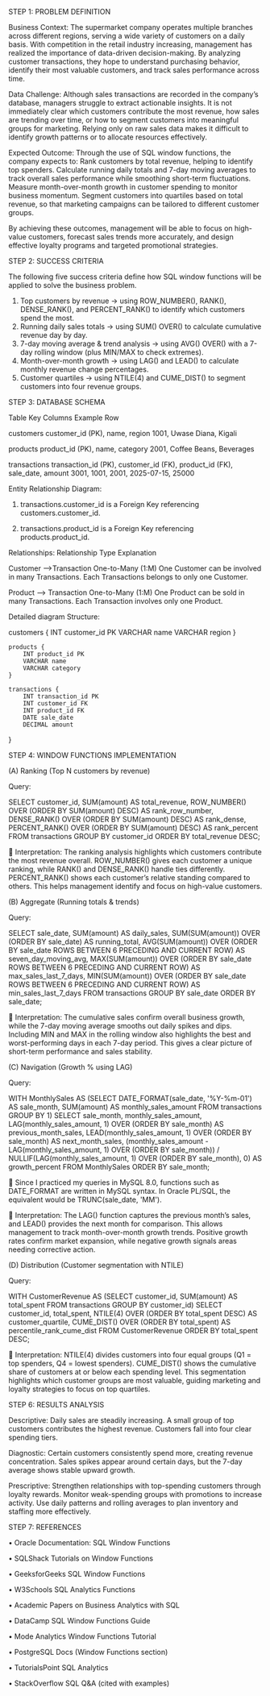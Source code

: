 STEP 1: PROBLEM DEFINITION

Business Context:
The supermarket company operates multiple branches across different regions, serving a wide variety of customers on a daily basis. With competition in the retail industry increasing, management has realized the importance of data-driven decision-making. By analyzing customer transactions, they hope to understand purchasing behavior, identify their most valuable customers, and track sales performance across time.

Data Challenge:
Although sales transactions are recorded in the company’s database, managers struggle to extract actionable insights. It is not immediately clear which customers contribute the most revenue, how sales are trending over time, or how to segment customers into meaningful groups for marketing. Relying only on raw sales data makes it difficult to identify growth patterns or to allocate resources effectively.

Expected Outcome:
Through the use of SQL window functions, the company expects to:
Rank customers by total revenue, helping to identify top spenders.
Calculate running daily totals and 7-day moving averages to track overall sales performance while smoothing short-term fluctuations.
Measure month-over-month growth in customer spending to monitor business momentum.
Segment customers into quartiles based on total revenue, so that marketing campaigns can be tailored to different customer groups.

By achieving these outcomes, management will be able to focus on high-value customers, forecast sales trends more accurately, and design effective loyalty programs and targeted promotional strategies.

STEP 2: SUCCESS CRITERIA

The following five success criteria define how SQL window functions will be applied to solve the business problem.

1.	Top customers by revenue → using ROW_NUMBER(), RANK(), DENSE_RANK(), and PERCENT_RANK() to identify which customers spend the most.
2.	Running daily sales totals → using SUM() OVER() to calculate cumulative revenue day by day.
3.	7-day moving average & trend analysis → using AVG() OVER() with a 7-day rolling window (plus MIN/MAX to check extremes).
4.	Month-over-month growth → using LAG() and LEAD() to calculate monthly revenue change percentages.
5.	Customer quartiles → using NTILE(4) and CUME_DIST() to segment 
customers into four revenue groups.

STEP 3: DATABASE SCHEMA

Table	                                                Key Columns	                                                                                   Example Row

customers	                                  customer_id (PK), name, region	                                                             1001, Uwase Diana, Kigali

products	                                 product_id (PK), name, category                        	                                     2001, Coffee Beans, Beverages

transactions	                            transaction_id (PK), customer_id (FK), product_id (FK), sale_date, amount	                   3001, 1001, 2001, 2025-07-15, 25000


Entity Relationship Diagram:

1.	transactions.customer_id is a Foreign Key referencing
customers.customer_id.

3.	transactions.product_id is a Foreign Key referencing
products.product_id.

Relationships:
Relationship	                                                                  Type	                                                   Explanation

Customer  -->Transaction                                               	One-to-Many (1:M)	                                                  One Customer can be involved in many Transactions. Each Transactions belongs to only one Customer.

Product  --> Transaction	                                              One-to-Many (1:M)                     One Product can be sold in many Transactions. Each Transaction involves only one Product. 

Detailed diagram Structure:

  customers {
        INT customer_id PK
        VARCHAR name
        VARCHAR region
    }
    
    products {
        INT product_id PK
        VARCHAR name
        VARCHAR category
    }
    
    transactions {
        INT transaction_id PK
        INT customer_id FK
        INT product_id FK
        DATE sale_date
        DECIMAL amount
  }

STEP 4: WINDOW FUNCTIONS IMPLEMENTATION

(A)	Ranking (Top N customers by revenue)

Query:

SELECT customer_id, SUM(amount) AS total_revenue, ROW_NUMBER() OVER (ORDER BY SUM(amount) DESC) AS rank_row_number, DENSE_RANK() OVER (ORDER BY SUM(amount) DESC) AS rank_dense, PERCENT_RANK() OVER (ORDER BY SUM(amount) DESC) AS rank_percent FROM transactions GROUP BY customer_id ORDER BY total_revenue DESC;

	Interpretation: The ranking analysis highlights which customers contribute the most revenue overall. ROW_NUMBER() gives each customer a unique ranking, while RANK() and DENSE_RANK() handle ties differently. PERCENT_RANK() shows each customer’s relative standing compared to others. This helps management identify and focus on high-value customers.

(B)	Aggregate (Running totals & trends)

Query:

SELECT sale_date, SUM(amount) AS daily_sales, SUM(SUM(amount)) OVER (ORDER BY sale_date) AS running_total, AVG(SUM(amount)) OVER (ORDER BY sale_date  ROWS BETWEEN 6 PRECEDING AND CURRENT ROW) AS seven_day_moving_avg, MAX(SUM(amount)) OVER (ORDER BY sale_date ROWS BETWEEN 6 PRECEDING AND CURRENT ROW) AS max_sales_last_7_days, MIN(SUM(amount)) OVER (ORDER BY sale_date ROWS BETWEEN 6 PRECEDING AND CURRENT ROW) AS min_sales_last_7_days FROM transactions GROUP BY sale_date ORDER BY sale_date;
 
	Interpretation: The cumulative sales confirm overall business growth, while the 7-day moving average smooths out daily spikes and dips. Including MIN and MAX in the rolling window also highlights the best and worst-performing days in each 7-day period. This gives a clear picture of short-term performance and sales stability.

(C)	Navigation (Growth % using LAG)

Query:

WITH MonthlySales AS (SELECT  DATE_FORMAT(sale_date, '%Y-%m-01') AS sale_month,        SUM(amount) AS monthly_sales_amount    FROM transactions   GROUP BY 1) SELECT sale_month, monthly_sales_amount, LAG(monthly_sales_amount, 1) OVER (ORDER BY sale_month) AS previous_month_sales, LEAD(monthly_sales_amount, 1) OVER (ORDER BY sale_month) AS next_month_sales, (monthly_sales_amount - LAG(monthly_sales_amount, 1) OVER (ORDER BY sale_month))     / NULLIF(LAG(monthly_sales_amount, 1) OVER (ORDER BY sale_month), 0) AS growth_percent FROM  MonthlySales ORDER BY sale_month;

	Since I practiced my queries in MySQL 8.0, functions such as DATE_FORMAT are written in MySQL syntax. In Oracle PL/SQL, the equivalent would be TRUNC(sale_date, 'MM').
 
	Interpretation: The LAG() function captures the previous month’s sales, and LEAD() provides the next month for comparison. This allows management to track month-over-month growth trends. Positive growth rates confirm market expansion, while negative growth signals areas needing corrective action.

(D)	Distribution (Customer segmentation with NTILE)

Query:

WITH CustomerRevenue AS (SELECT  customer_id, SUM(amount) AS total_spent FROM  transactions    GROUP BY  customer_id) SELECT customer_id, total_spent, NTILE(4) OVER (ORDER BY total_spent DESC) AS customer_quartile, CUME_DIST() OVER (ORDER BY total_spent) AS percentile_rank_cume_dist FROM CustomerRevenue ORDER BY total_spent DESC;

	Interpretation: NTILE(4) divides customers into four equal groups (Q1 = top spenders, Q4 = lowest spenders). CUME_DIST() shows the cumulative share of customers at or below each spending level. This segmentation highlights which customer groups are most valuable, guiding marketing and loyalty strategies to focus on top quartiles.

STEP 6: RESULTS ANALYSIS

Descriptive:
Daily sales are steadily increasing. A small group of top customers contributes the highest revenue. Customers fall into four clear spending tiers.

Diagnostic:
Certain customers consistently spend more, creating revenue concentration. Sales spikes appear around certain days, but the 7-day average shows stable upward growth.

Prescriptive:
Strengthen relationships with top-spending customers through loyalty rewards. Monitor weak-spending groups with promotions to increase activity. Use daily patterns and rolling averages to plan inventory and staffing more effectively.

STEP 7: REFERENCES

•	Oracle Documentation: SQL Window Functions

•	SQLShack Tutorials on Window Functions

•	GeeksforGeeks SQL Window Functions

•	W3Schools SQL Analytics Functions

•	Academic Papers on Business Analytics with SQL

•	DataCamp SQL Window Functions Guide

•	Mode Analytics Window Functions Tutorial

•	PostgreSQL Docs (Window Functions section)

•	TutorialsPoint SQL Analytics

•	StackOverflow SQL Q&A (cited with examples)
